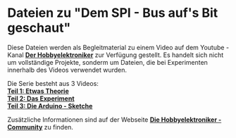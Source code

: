 # Dateien zu "Dem SPI - Bus auf's Bit geschaut"
Diese Dateien werden als Begleitmaterial zu einem Video auf dem Youtube - Kanal [__Der Hobbyelektroniker__](https://www.youtube.com/c/HobbyelektronikerCh) zur Verfügung gestellt. Es handelt sich nicht um vollständige Projekte, sonderm um Dateien, die bei Experimenten innerhalb des Videos verwendet wurden.

Die Serie besteht aus 3 Videos:  
[__Teil 1: Etwas Theorie__](https://youtu.be/7uDo_Du5d9g)   
[__Teil 2: Das Experiment__](https://youtu.be/dmpgx7F-VlI)   
[__Teil 3: Die Arduino - Sketche__](https://youtu.be/FxLXZEykKjY)   

Zusätzliche Informationen sind auf der Webseite [__Die Hobbyelektroniker - Community__](https://community.hobbyelektroniker.ch) zu finden.

